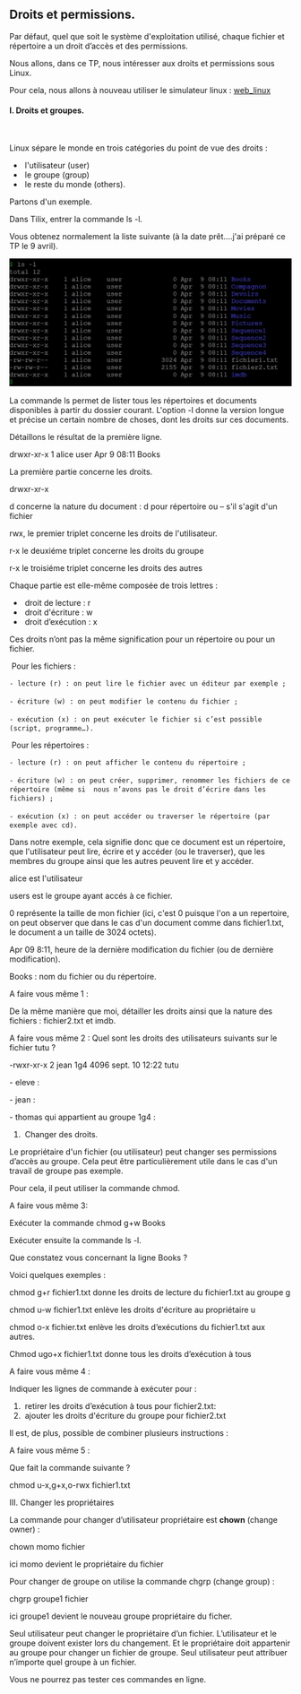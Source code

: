 ## Droits et permissions. 



Par défaut, quel que soit le système d'exploitation utilisé, chaque fichier et répertoire a un droit d’accès et des permissions. 

Nous allons, dans ce TP, nous intéresser aux droits et permissions sous Linux. 

Pour cela, nous allons à nouveau utiliser le simulateur linux : [web_linux](https://moocbash.univ-reunion.fr/?cpu=asm&n=1)

#### I. Droits et groupes.

​	

Linux sépare le monde en trois catégories du point de vue des droits :

- ​	l'utilisateur (user)
- ​	le groupe (group)
- ​	le reste du monde (others).  



Partons d'un exemple. 

Dans Tilix, entrer la commande ls -l. 

Vous obtenez normalement la liste suivante (à la date prêt....j'ai préparé ce TP le 9 avril). 

![](/SystemesExploitation/IMG/image.jpg)



La commande ls permet de lister tous les répertoires et documents disponibles à partir du dossier courant. L'option -l donne la version longue et précise un certain nombre de choses, dont les droits sur ces documents. 



Détaillons le résultat de la première ligne. 



drwxr-xr-x	1 alice		user		 	Apr 9  08:11 Books



La première partie concerne les droits. 

drwxr-xr-x

d concerne la nature du document : d pour répertoire ou – s'il s'agit d'un fichier

rwx, le premier triplet concerne les droits de l'utilisateur.

r-x le deuxiéme triplet concerne les droits du groupe

r-x le troisiéme triplet concerne les droits des autres



Chaque partie est elle-même composée de trois lettres :

- ​	droit de lecture : r
- ​	droit d'écriture : w
- ​	droit d’exécution : x



Ces droits n’ont pas la même signification pour un répertoire ou pour un fichier.





​	Pour les fichiers :

 	- lecture (r) : on peut lire le fichier avec un éditeur par exemple ;

 	- écriture (w) : on peut modifier le contenu du fichier ;

 	- exécution (x) : on peut exécuter le fichier si c’est possible (script, programme…).



​	Pour les répertoires :

 	- lecture (r) : on peut afficher le contenu du répertoire ;

 	- écriture (w) : on peut créer, supprimer, renommer les fichiers de ce répertoire (même si 	nous n’avons pas le droit d’écrire dans les fichiers) ;

 	- exécution (x) : on peut accéder ou traverser le répertoire (par exemple avec cd).



Dans notre exemple, cela signifie donc que ce document est un répertoire, que l'utilisateur peut lire, écrire et y accéder (ou le traverser), que les membres du groupe ainsi que les autres peuvent lire et y accéder. 



alice est l'utilisateur

users est  le groupe ayant accés à ce fichier.



 0 représente la taille de mon fichier (ici, c'est 0 puisque l'on a un repertoire, on peut observer que dans le cas d'un document comme dans fichier1.txt, le document a un taille de 3024 octets). 



Apr 09 8:11, heure de la dernière modification  du fichier (ou de dernière modification). 



Books : nom du fichier ou du répertoire.



A faire vous même 1 : 

De la même manière que moi, détailler les droits ainsi que la nature des fichiers : fichier2.txt et imdb. 











A faire vous même 2 : Quel sont les droits des utilisateurs suivants sur le fichier tutu ?



-rwxr-xr-x 2 jean 1g4 4096 sept. 10 12:22 tutu



 \- eleve :

 \- jean :

 \- thomas qui appartient au groupe 1g4 :





 

1. ​	Changer des droits.



Le propriétaire d'un fichier (ou utilisateur) peut changer ses permissions d’accès au groupe. Cela peut être particulièrement utile dans le cas d'un travail de groupe pas exemple. 

Pour cela, il peut utiliser la commande chmod. 



A faire vous même 3:

Exécuter la commande chmod g+w Books

Exécuter ensuite la commande ls -l. 

Que constatez vous concernant la ligne Books ?



Voici quelques exemples :

chmod g+r fichier1.txt donne les droits de lecture du fichier1.txt au groupe g 

chmod u-w fichier1.txt enlève les droits d'écriture au propriétaire u

chmod o-x fichier.txt enlève les droits d’exécutions du fichier1.txt  aux autres. 

Chmod ugo+x fichier1.txt donne tous les droits d’exécution à tous





A faire vous même 4 :

Indiquer les lignes de commande à exécuter pour :

1. ​	retirer les droits d’exécution à tous pour fichier2.txt:
2. ​	ajouter les droits d'écriture du groupe pour fichier2.txt



Il est, de plus, possible de combiner plusieurs instructions :



A faire vous même 5 :

Que fait la commande suivante ?



chmod u-x,g+x,o-rwx fichier1.txt





III. Changer les propriétaires



La commande pour changer d’utilisateur propriétaire est **chown** (change owner) : 



chown momo fichier



ici momo devient le propriétaire du fichier



Pour changer de groupe on utilise la commande chgrp (change group) :



chgrp groupe1 fichier



ici groupe1 devient le nouveau groupe propriétaire du ficher.



Seul utilisateur  peut changer le propriétaire d’un fichier. L’utilisateur et le groupe doivent exister lors du changement. Et le propriétaire doit appartenir au groupe pour changer un fichier de groupe. Seul utilisateur  peut attribuer n’importe quel groupe à un fichier.



Vous ne pourrez pas tester ces commandes en ligne. 
